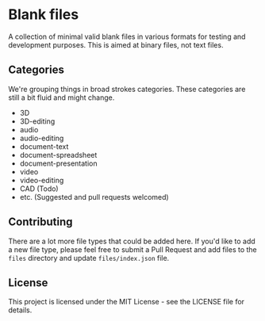 # Blank files

A collection of minimal valid blank files in various formats for testing and development purposes. This is aimed at binary files, not text files.

## Categories

We're grouping things in broad strokes categories. These categories are still a bit fluid and might change.

- 3D
- 3D-editing
- audio
- audio-editing
- document-text
- document-spreadsheet
- document-presentation
- video
- video-editing
- CAD (Todo)
- etc. (Suggested and pull requests welcomed)

## Contributing

There are a lot more file types that could be added here. If you'd like to add a new file type, please feel free to submit a Pull Request and add files to the `files` directory and update `files/index.json` file.

## License

This project is licensed under the MIT License - see the LICENSE file for details.

